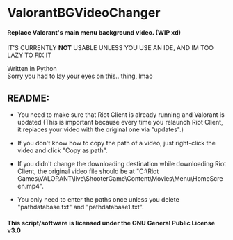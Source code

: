 # ValorantBGVideoChanger
#### Replace Valorant's main menu background video. (WIP xd)

IT'S CURRENTLY **NOT** USABLE UNLESS YOU USE AN IDE, AND IM TOO LAZY TO FIX IT

Written in Python\
Sorry you had to lay your eyes on this.. thing, lmao

## **README:**

- You need to make sure that Riot Client is already running and Valorant is updated (This is important because every time you relaunch Riot Client, it replaces your video with
the original one via "updates".)

- If you don't know how to copy the path of a video, just right-click the video and click "Copy as path".

- If you didn't change the downloading destination while downloading Riot Client, the original video file should be at "C:\Riot Games\VALORANT\live\ShooterGame\Content\Movies\Menu\HomeScreen.mp4".

- You only need to enter the paths once unless you delete "pathdatabase.txt" and "pathdatabase1.txt".




#### This script/software is licensed under the GNU General Public License v3.0
